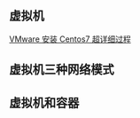 
## 虚拟机

[VMware 安装 Centos7 超详细过程](https://www.runoob.com/w3cnote/vmware-install-centos7.html)


## 虚拟机三种网络模式



## 虚拟机和容器





